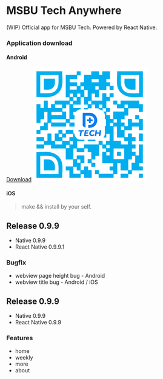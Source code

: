 # MSBU Tech Anywhere

(WIP) Official app for MSBU Tech. Powered by React Native.

### Application download
#### Android
[Download](https://github.com/msbu-tech/msbu-tech-anywhere/releases/download/v0.9.9/msbu-tech-release.apk)
![Qr code](https://raw.githubusercontent.com/msbu-tech/msbu-tech-anywhere/master/qrcode/msbu-tech-android-v0.9.9.png)
#### iOS
> make && install by your self.

## Release 0.9.9
- Native 0.9.9
- React Native 0.9.9.1

### Bugfix
- webview page height bug - Android
- webview title bug - Android / iOS

## Release 0.9.9
- Native 0.9.9
- React Native 0.9.9

### Features
- home
- weekly
- more
- about

